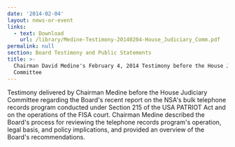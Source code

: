 ```yaml
---
date: '2014-02-04'
layout: news-or-event
links:
  - text: Download
    url: /library/Medine-Testimony-20140204-House_Judiciary_Comm.pdf
permalink: null
section: Board Testimony and Public Statements
title: >-
  Chairman David Medine's February 4, 2014 Testimony before the House Judiciary
  Committee
---
```

Testimony delivered by Chairman Medine before the House Judiciary Committee regarding the Board's recent report on the NSA's bulk telephone records program conducted under Section 215 of the USA PATRIOT Act and on the operations of the FISA court. Chairman Medine described the Board's process for reviewing the telephone records program's operation, legal basis, and policy implications, and provided an overview of the Board's recommendations.
